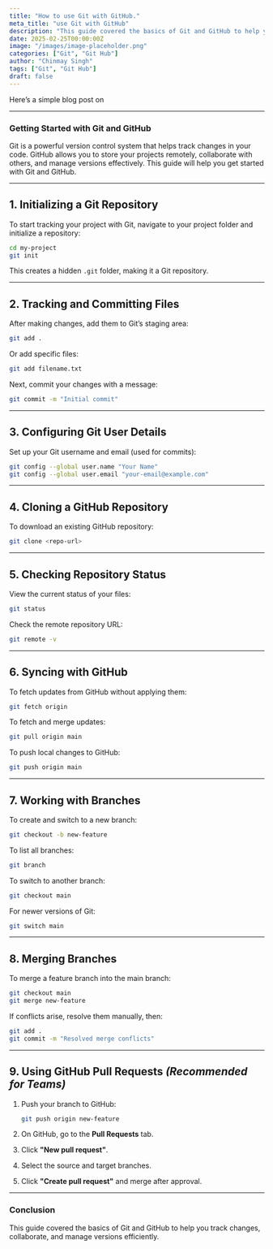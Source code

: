 ```yaml
---
title: "How to use Git with GitHub."
meta_title: "use Git with GitHub"
description: "This guide covered the basics of Git and GitHub to help you track changes, collaborate, and manage versions efficiently.  "
date: 2025-02-25T00:00:00Z
image: "/images/image-placeholder.png"
categories: ["Git", "Git Hub"]
author: "Chinmay Singh"
tags: ["Git", "Git Hub"]
draft: false
---
```


Here’s a simple blog post on   

---

### **Getting Started with Git and GitHub**  

Git is a powerful version control system that helps track changes in your code. GitHub allows you to store your projects remotely, collaborate with others, and manage versions effectively. This guide will help you get started with Git and GitHub.

---

## **1. Initializing a Git Repository**  
To start tracking your project with Git, navigate to your project folder and initialize a repository:

```sh
cd my-project
git init
```

This creates a hidden `.git` folder, making it a Git repository.

---

## **2. Tracking and Committing Files**  
After making changes, add them to Git’s staging area:  

```sh
git add .
```
Or add specific files:

```sh
git add filename.txt
```

Next, commit your changes with a message:  

```sh
git commit -m "Initial commit"
```

---

## **3. Configuring Git User Details**  
Set up your Git username and email (used for commits):

```sh
git config --global user.name "Your Name"
git config --global user.email "your-email@example.com"
```

---

## **4. Cloning a GitHub Repository**  
To download an existing GitHub repository:

```sh
git clone <repo-url>
```

---

## **5. Checking Repository Status**  
View the current status of your files:

```sh
git status
```

Check the remote repository URL:

```sh
git remote -v
```

---

## **6. Syncing with GitHub**  
To fetch updates from GitHub without applying them:

```sh
git fetch origin
```

To fetch and merge updates:

```sh
git pull origin main
```

To push local changes to GitHub:

```sh
git push origin main
```

---

## **7. Working with Branches**  
To create and switch to a new branch:

```sh
git checkout -b new-feature
```

To list all branches:

```sh
git branch
```

To switch to another branch:

```sh
git checkout main
```

For newer versions of Git:

```sh
git switch main
```

---

## **8. Merging Branches**  
To merge a feature branch into the main branch:

```sh
git checkout main
git merge new-feature
```

If conflicts arise, resolve them manually, then:

```sh
git add .
git commit -m "Resolved merge conflicts"
```

---

## **9. Using GitHub Pull Requests** *(Recommended for Teams)*  
1. Push your branch to GitHub:  

   ```sh
   git push origin new-feature
   ```

2. On GitHub, go to the **Pull Requests** tab.
3. Click **"New pull request"**.
4. Select the source and target branches.
5. Click **"Create pull request"** and merge after approval.

---

### **Conclusion**  
This guide covered the basics of Git and GitHub to help you track changes, collaborate, and manage versions efficiently.  
